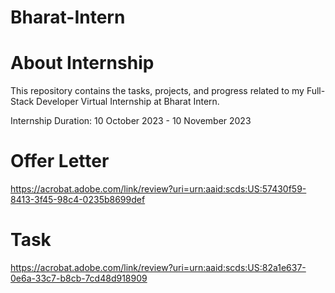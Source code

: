# Bharat-Intern

# About Internship
This repository contains the tasks, projects, and progress related to my Full-Stack Developer Virtual Internship at Bharat Intern.


Internship Duration: 10 October 2023 - 10 November 2023

# Offer Letter
https://acrobat.adobe.com/link/review?uri=urn:aaid:scds:US:57430f59-8413-3f45-98c4-0235b8699def

# Task
https://acrobat.adobe.com/link/review?uri=urn:aaid:scds:US:82a1e637-0e6a-33c7-b8cb-7cd48d918909
